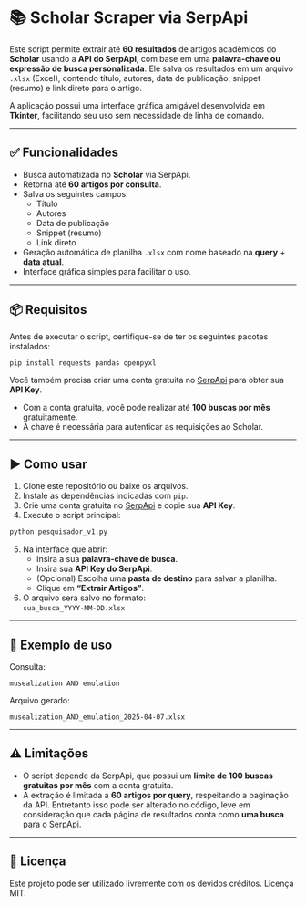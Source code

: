 # 📚 Scholar Scraper via SerpApi

Este script permite extrair até **60 resultados** de artigos acadêmicos do **Scholar** usando a **API do SerpApi**, com base em uma **palavra-chave ou expressão de busca personalizada**. Ele salva os resultados em um arquivo `.xlsx` (Excel), contendo título, autores, data de publicação, snippet (resumo) e link direto para o artigo.

A aplicação possui uma interface gráfica amigável desenvolvida em **Tkinter**, facilitando seu uso sem necessidade de linha de comando.

---

## ✅ Funcionalidades

- Busca automatizada no **Scholar** via SerpApi.
- Retorna até **60 artigos por consulta**.
- Salva os seguintes campos:
  - Título
  - Autores
  - Data de publicação
  - Snippet (resumo)
  - Link direto
- Geração automática de planilha `.xlsx` com nome baseado na **query** + **data atual**.
- Interface gráfica simples para facilitar o uso.

---

## 📦 Requisitos

Antes de executar o script, certifique-se de ter os seguintes pacotes instalados:

```bash
pip install requests pandas openpyxl
```

Você também precisa criar uma conta gratuita no [SerpApi](https://serpapi.com/) para obter sua **API Key**.

- Com a conta gratuita, você pode realizar até **100 buscas por mês** gratuitamente.
- A chave é necessária para autenticar as requisições ao Scholar.

---

## ▶️ Como usar

1. Clone este repositório ou baixe os arquivos.
2. Instale as dependências indicadas com `pip`.
3. Crie uma conta gratuita no [SerpApi](https://serpapi.com/) e copie sua **API Key**.
4. Execute o script principal:

```bash
python pesquisador_v1.py
```

5. Na interface que abrir:
   - Insira a sua **palavra-chave de busca**.
   - Insira sua **API Key do SerpApi**.
   - (Opcional) Escolha uma **pasta de destino** para salvar a planilha.
   - Clique em **“Extrair Artigos”**.
6. O arquivo será salvo no formato:  
   `sua_busca_YYYY-MM-DD.xlsx`

---

## 🧪 Exemplo de uso

Consulta:  
```
musealization AND emulation
```

Arquivo gerado:  
```
musealization_AND_emulation_2025-04-07.xlsx
```

---

## ⚠️ Limitações

- O script depende da SerpApi, que possui um **limite de 100 buscas gratuitas por mês** com a conta gratuita.
- A extração é limitada a **60 artigos por query**, respeitando a paginação da API. Entretanto isso pode ser alterado no código, leve em consideração que cada página de resultados conta como **uma busca** para o SerpApi.

---

## 📃 Licença

Este projeto pode ser utilizado livremente com os devidos créditos. Licença MIT.
